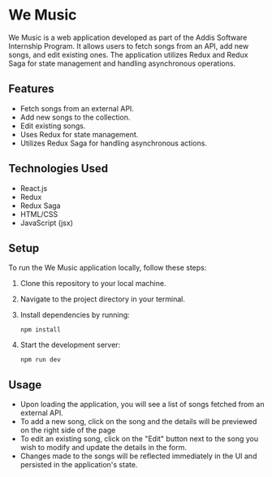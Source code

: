 # We Music

We Music is a web application developed as part of the Addis Software Internship Program. It allows users to fetch songs from an API, add new songs, and edit existing ones. The application utilizes Redux and Redux Saga for state management and handling asynchronous operations.

## Features

- Fetch songs from an external API.
- Add new songs to the collection.
- Edit existing songs.
- Uses Redux for state management.
- Utilizes Redux Saga for handling asynchronous actions.

## Technologies Used

- React.js
- Redux
- Redux Saga
- HTML/CSS
- JavaScript (jsx)

## Setup

To run the We Music application locally, follow these steps:

1. Clone this repository to your local machine.
2. Navigate to the project directory in your terminal.
3. Install dependencies by running:

    ```
    npm install
    ```

4. Start the development server:

    ```
    npm run dev
    ```

## Usage

- Upon loading the application, you will see a list of songs fetched from an external API.
- To add a new song, click on the song and the details will be previewed on the right side of the page
- To edit an existing song, click on the "Edit" button next to the song you wish to modify and update the details in the form.
- Changes made to the songs will be reflected immediately in the UI and persisted in the application's state.
